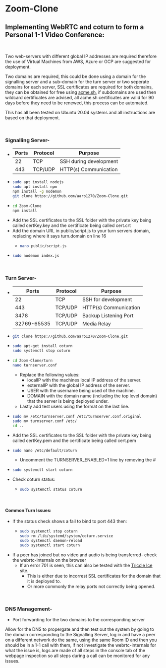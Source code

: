 # Zoom-Clone

## Implementing WebRTC and coturn to form a Personal 1-1 Video Conference:

<br />

Two web-servers with different global IP addresses are required therefore the use of Virtual Machines from AWS, Azure or GCP are suggested for deployment.

Two domains are required, this could be done using a domain for the signalling server and a sub-domain for the turn server or two seperate domains for each server, SSL certificates are required for both domains, they can be obtained for free using [acme.sh](https://github.com/acmesh-official/acme.sh), if subdomains are used then wildcard certificates are advised, all acme.sh certificates are valid for 90 days before they need to be renewed, this process can be automated.

This has all been tested on Ubuntu 20.04 systems and all instructions are based on that deployment.

<br />

### Signalling Server-
- 
  Ports |Protocol | Purpose
  ------|---------|----------
  22    | TCP     | SSH during development  
  443   | TCP/UDP | HTTP(s) Communication 
- ```sh
  sudo apt install nodejs
  sudo apt install npm
  npm install -g nodemon
  git clone https://github.com/aaro1270/Zoom-Clone.git
  ```   
- ```sh
  cd Zoom-Clone
  npm install
  ```
- Add the SSL certificates to the SSL folder with the private key being called certKey.key and the certificate being called cert.crt
- Add the domain URL in public/script.js to your turn servers domain, replacing where it says turn.domain on line 16
  - ```sh
    nano public/script.js
    ```
- ```sh
  sudo nodemon index.js 
  ```

<br />

### Turn Server- 
-
   Ports      | Protocol | Purpose
  ------------|----------|---------------------
  22          | TCP      |SSH for development
  443         | TCP/UDP  | HTTP(s) Communication
  3478        | TCP/UDP  | Backup Listening Port
  32769-65535 | TCP/UDP  |Media Relay
- ```sh
  git clone https://github.com/aaro1270/Zoom-Clone.git
  ```    
- ```sh
  sudo apt-get install coturn
  sudo systemctl stop coturn
  ```
- ```sh
  cd Zoom-Clone/turn 
  nano turnserver.conf
  ```
  - Replace the following values:
      - localIP with the machines local IP address of the server.
      - externalIP with the global IP address of the server.
      - USER with the username being used of the machine.
      - DOMAIN with the domain name (including the top level domain) that the server is being deployed under.
  - Lastly add test users using the format on the last line.
- ```sh
  sudo mv /etc/turnserver.conf /etc/turnserver.conf.original
  sudo mv turnserver.conf /etc/
  cd ..
  ```
- Add the SSL certificates to the SSL folder with the private key being called certKey.pem and the certificate being called cert.pem

- ```sh
  sudo nano /etc/default/coturn
  ```
  - Uncomment the TURNSERVER_ENABLED=1 line by removing the #
- ```sh
  sudo systemctl start coturn 
  ```
- Check coturn status: 
  - ```sh
    sudo systemctl status coturn
    ```

<br />

#### Common Turn Issues:
- If the status check shows a fail to bind to port 443 then:
    - ```sh
      sudo systemctl stop coturn
      sudo rm /lib/systemd/system/coturn.service
      sudo systemctl daemon-reload
      sudo systemctl start coturn
      ```
- If a peer has joined but no video and audio is being transferred- check the webrtc-internals on the browser
    - If an error 701 is seen, this can also be tested with the [Triccle Ice](https://webrtc.github.io/samples/src/content/peerconnection/trickle-ice/) site.
        - This is either due to incorrest SSL certificates for the domain that it is deployed to. 
        - Or more commonly the relay ports not correctly being opened.   
        
<br />

### DNS Management-
- Port forwarding for the two domains to the corresponding server 

Allow for the DNS to propergate and then test out the system by going to the domain corresponding to the Signalling Server, log in and have a peer on a different network do the same, using the same Room ID and then you should be in a 1-1 call with them, if not investigate the webrtc-internals for what the issue is, logs are made of all steps in the console tab of the webpage inspection so all steps during a call can be monitored for any issues. 